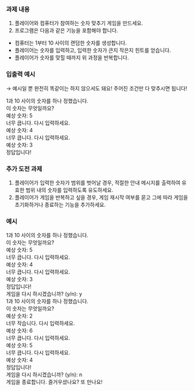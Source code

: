 ### **과제  내용**

1. 플레이어와 컴퓨터가 참여하는 숫자 맞추기 게임을 만드세요. 
2. 프로그램은 다음과 같은 기능을 포함해야 합니다.
- 컴퓨터는 1부터 10 사이의 랜덤한 숫자를 생성합니다.
- 플레이어는 숫자를 입력하고, 입력한 숫자가 큰지 작은지 힌트를 얻습니다.
- 플레이어가 숫자를 맞힐 때까지 위 과정을 반복합니다.

### **입출력 예시**
→ 예시일 뿐 완전히 똑같이는 하지 않으셔도 돼요! 주어진 조건만 다 맞추시면 됩니다!  

1과 10 사이의 숫자를 하나 정했습니다.  
이 숫자는 무엇일까요?  
예상 숫자: 5  
너무 큽니다. 다시 입력하세요.  
예상 숫자: 4  
너무 큽니다. 다시 입력하세요.  
예상 숫자: 3  
정답입니다!  


### **추가 도전 과제**

1. 플레이어가 입력한 숫자가 범위를 벗어날 경우, 적절한 안내 메시지를 출력하여 유효한 범위 내의 숫자를 입력하도록 유도하세요.
2. 플레이어가 게임을 반복하고 싶을 경우, 게임 재시작 여부를 묻고 그에 따라 게임을 초기화하거나 종료하는 기능을 추가하세요.


### **예시**

1과 10 사이의 숫자를 하나 정했습니다.  
이 숫자는 무엇일까요?  
예상 숫자: 5  
너무 큽니다. 다시 입력하세요.  
예상 숫자: 4  
너무 큽니다. 다시 입력하세요.  
예상 숫자: 3  
정답입니다!  
게임을 다시 하시겠습니까? (y/n): y  
1과 10 사이의 숫자를 하나 정했습니다.  
이 숫자는 무엇일까요?  
예상 숫자: 2  
너무 작습니다. 다시 입력하세요.  
예상 숫자: 6  
너무 큽니다. 다시 입력하세요.  
예상 숫자: 5  
너무 큽니다. 다시 입력하세요.  
예상 숫자: 4  
정답입니다!  
게임을 다시 하시겠습니까? (y/n): n  
게임을 종료합니다. 즐거우셨나요? 또 만나요!  
